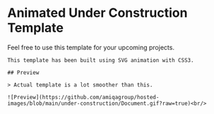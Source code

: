 # Animated Under Construction Template

Feel free to use this template for your upcoming projects.
```
This template has been built using SVG animation with CSS3.

## Preview

> Actual template is a lot smoother than this.  

![Preview](https://github.com/amiqagroup/hosted-images/blob/main/under-construction/Document.gif?raw=true)<br/>  
